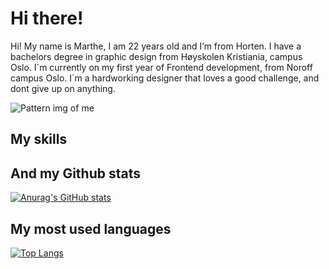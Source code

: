 # Hi there!
Hi! My name is Marthe, I am 22 years old and I’m from Horten. I have a bachelors degree in graphic design from Høyskolen Kristiania, campus Oslo. I´m currently on my first year of Frontend development, from Noroff campus Oslo. I´m a hardworking designer that loves a good challenge, and dont give up on anything.

![Pattern img of me](https://user-images.githubusercontent.com/69841912/121779332-67fdfc80-cb9b-11eb-992e-c68714377730.png)


## My skills


## And my Github stats
[![Anurag's GitHub stats](https://github-readme-stats.vercel.app/api?username=marthebjornsen98&theme=dark&show_icons=true)](https://github.com/anuraghazra/github-readme-stats)

## My most used languages
[![Top Langs](https://github-readme-stats.vercel.app/api/top-langs/?username=marthebjornsen98&theme=dark&show_icons=true)](https://github.com/anuraghazra/github-readme-stats)
